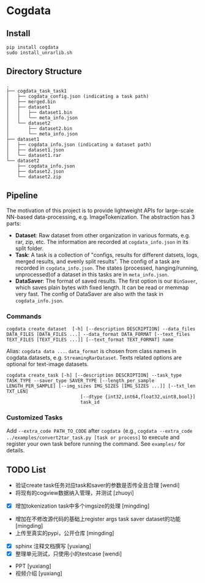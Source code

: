 # Cogdata

## Install
```
pip install cogdata
sudo install_unrarlib.sh
```
## Directory Structure
```
.
├── cogdata_task_task1
│   ├── cogdata_config.json (indicating a task path)
│   ├── merged.bin
│   ├── dataset1
│   │   ├── dataset1.bin
│   │   └── meta_info.json
│   └── dataset2
│       ├── dataset2.bin
│       └── meta_info.json
├── dataset1
│   ├── cogdata_info.json (indicating a dataset path)
│   ├── dataset1.json
│   └── dataset1.rar
└── dataset2
    ├── cogdata_info.json
    ├── dataset2.json
    └── dataset2.zip
```

## Pipeline
The motivation of this project is to provide lightweight APIs for large-scale NN-based data-processing, e.g. ImageTokenization. The abstraction has 3 parts:
* **Dataset**: Raw dataset from other organization in various formats, e.g. rar, zip, etc. The information are recorded at `cogdata_info.json` in its split folder. 
* **Task**: A task is a collection of "configs, results for different datsets, logs, merged results, and evenly split results". The config of a task are recorded in `cogdata_info.json`. The states (processed, hanging/running, unprocessed)of a dataset in this tasks are in `meta_info.json`.
* **DataSaver**: The format of saved results. The first option is our `BinSaver`, which saves plain bytes with fixed length. It can be read or memmap very fast. The config of DataSaver are also with the task in `cogdata_info.json`. 

### Commands
```
cogdata create_dataset  [-h] [--description DESCRIPTION] --data_files DATA_FILES [DATA_FILES ...] --data_format DATA_FORMAT [--text_files TEXT_FILES [TEXT_FILES ...]] [--text_format TEXT_FORMAT] name
```
Alias: `cogdata data ...`. `data_format` is chosen from class names in cogdata.datasets, e.g. `StreamingRarDataset`. Texts related options are optional for text-image datasets.

```
cogdata create_task [-h] [--description DESCRIPTION] --task_type TASK_TYPE --saver_type SAVER_TYPE [--length_per_sample LENGTH_PER_SAMPLE] [--img_sizes IMG_SIZES [IMG_SIZES ...]] [--txt_len TXT_LEN]
                           [--dtype {int32,int64,float32,uint8,bool}]
                           task_id
```
### Customized Tasks
Add `--extra_code PATH_TO_CODE` after `cogdata `(e.g., `cogdata --extra_code ../examples/convert2tar_task.py [task or process]` to execute and register your own task before running the command. See `examples/` for details. 

## TODO List

* 验证create task任务对应task和saver的参数是否传全且合理 [wendi]
* 将现有的cogview数据纳入管理，并测试 [zhuoyi]
* [x] 增加tokenization task中多个imgsize的处理 [mingding]
* 增加在不修改源代码的基础上register args task saver dataset的功能 [mingding]
* 上传至真实的pypi，公开仓库 [mingding]
* [x] sphinx 注释文档撰写 [yuxiang]
* [x] 整理单元测试，只使用小的testcase [wendi]
* PPT [yuxiang]
* 视频介绍 [yuxiang]

